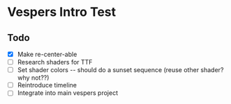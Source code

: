Vespers Intro Test
===================

Todo
----

 - [x] Make re-center-able
 - [ ] Research shaders for TTF
 - [ ] Set shader colors -- should do a sunset sequence (reuse other shader? why not??)
 - [ ] Reintroduce timeline
 - [ ] Integrate into main vespers project